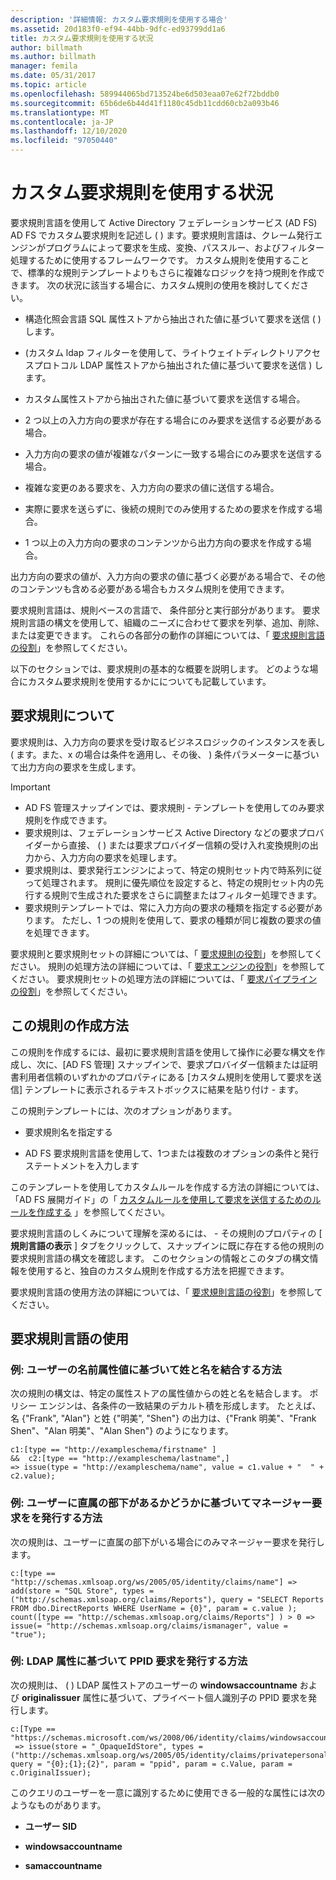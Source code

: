 ```yaml
---
description: '詳細情報: カスタム要求規則を使用する場合'
ms.assetid: 20d183f0-ef94-44bb-9dfc-ed93799dd1a6
title: カスタム要求規則を使用する状況
author: billmath
ms.author: billmath
manager: femila
ms.date: 05/31/2017
ms.topic: article
ms.openlocfilehash: 589944065bd713524be6d503eaa07e62f72bddb0
ms.sourcegitcommit: 65b6de6b44d41f1180c45db11cdd60cb2a093b46
ms.translationtype: MT
ms.contentlocale: ja-JP
ms.lasthandoff: 12/10/2020
ms.locfileid: "97050440"
---
```

# <a name="when-to-use-a-custom-claim-rule"></a>カスタム要求規則を使用する状況
要求規則言語を使用して Active Directory フェデレーションサービス (AD FS) AD FS でカスタム要求規則を記述し \( \) ます。要求規則言語は、クレーム発行エンジンがプログラムによって要求を生成、変換、パススルー、およびフィルター処理するために使用するフレームワークです。 カスタム規則を使用することで、標準的な規則テンプレートよりもさらに複雑なロジックを持つ規則を作成できます。 次の状況に該当する場合に、カスタム規則の使用を検討してください。

-   構造化照会言語 SQL 属性ストアから抽出された値に基づいて要求を送信 \( \) します。

-   \(カスタム ldap フィルターを使用して、ライトウェイトディレクトリアクセスプロトコル LDAP 属性ストアから抽出された値に基づいて要求を送信 \) します。

-   カスタム属性ストアから抽出された値に基づいて要求を送信する場合。

-   2 つ以上の入力方向の要求が存在する場合にのみ要求を送信する必要がある場合。

-   入力方向の要求の値が複雑なパターンに一致する場合にのみ要求を送信する場合。

-   複雑な変更のある要求を、入力方向の要求の値に送信する場合。

-   実際に要求を送らずに、後続の規則でのみ使用するための要求を作成する場合。

-   1 つ以上の入力方向の要求のコンテンツから出力方向の要求を作成する場合。

出力方向の要求の値が、入力方向の要求の値に基づく必要がある場合で、その他のコンテンツも含める必要がある場合もカスタム規則を使用できます。

要求規則言語は、規則ベースの言語で、 条件部分と実行部分があります。 要求規則言語の構文を使用して、組織のニーズに合わせて要求を列挙、追加、削除、または変更できます。 これらの各部分の動作の詳細については、「 [要求規則言語の役割](The-Role-of-the-Claim-Rule-Language.md)」を参照してください。

以下のセクションでは、要求規則の基本的な概要を説明します。 どのような場合にカスタム要求規則を使用するかにについても記載しています。

## <a name="about-claim-rules"></a>要求規則について
要求規則は、入力方向の要求を受け取るビジネスロジックのインスタンスを表し \( ます。また、x の場合は条件を適用し、その後、 \) 条件パラメーターに基づいて出力方向の要求を生成します。

> [!IMPORTANT]
> -   AD FS 管理スナップインでは、要求規則 \- テンプレートを使用してのみ要求規則を作成できます。
> -   要求規則は、フェデレーションサービス Active Directory などの要求プロバイダーから直接、 \( \) または要求プロバイダー信頼の受け入れ変換規則の出力から、入力方向の要求を処理します。
> -   要求規則は、要求発行エンジンによって、特定の規則セット内で時系列に従って処理されます。 規則に優先順位を設定すると、特定の規則セット内の先行する規則で生成された要求をさらに調整またはフィルター処理できます。
> -   要求規則テンプレートでは、常に入力方向の要求の種類を指定する必要があります。 ただし、1 つの規則を使用して、要求の種類が同じ複数の要求の値を処理できます。

要求規則と要求規則セットの詳細については、「 [要求規則の役割](The-Role-of-Claim-Rules.md)」を参照してください。 規則の処理方法の詳細については、「 [要求エンジンの役割](The-Role-of-the-Claims-Engine.md)」を参照してください。 要求規則セットの処理方法の詳細については、「 [要求パイプラインの役割](The-Role-of-the-Claims-Pipeline.md)」を参照してください。

## <a name="how-to-create-this-rule"></a>この規則の作成方法
この規則を作成するには、最初に要求規則言語を使用して操作に必要な構文を作成し、次に、[AD FS 管理] スナップインで、要求プロバイダー信頼または証明書利用者信頼のいずれかのプロパティにある [カスタム規則を使用して要求を送信] テンプレートに表示されるテキストボックスに結果を貼り付け \- ます。

この規則テンプレートには、次のオプションがあります。

-   要求規則名を指定する

-   AD FS 要求規則言語を使用して、1つまたは複数のオプションの条件と発行ステートメントを入力します

このテンプレートを使用してカスタムルールを作成する方法の詳細については、「AD FS 展開ガイド」の「 [カスタムルールを使用して要求を送信するためのルールを作成する](/previous-versions/windows/it-pro/windows-server-2012-R2-and-2012/dd807049(v=ws.11)) 」を参照してください。

要求規則言語のしくみについて理解を深めるには、 \- その規則のプロパティの [ **規則言語の表示** ] タブをクリックして、スナップインに既に存在する他の規則の要求規則言語の構文を確認します。 このセクションの情報とこのタブの構文情報を使用すると、独自のカスタム規則を作成する方法を把握できます。

要求規則言語の使用方法の詳細については、「 [要求規則言語の役割](The-Role-of-the-Claim-Rule-Language.md)」を参照してください。

## <a name="using-the-claim-rule-language"></a>要求規則言語の使用

### <a name="example-how-to-combine-first-and-last-names-based-on-a-users-name-attribute-values"></a>例: ユーザーの名前属性値に基づいて姓と名を結合する方法
次の規則の構文は、特定の属性ストアの属性値からの姓と名を結合します。 ポリシー エンジンは、各条件の一致結果のデカルト積を形成します。 たとえば、名 {"Frank", "Alan"} と姓 {"明美", "Shen"} の出力は、{"Frank 明美"、"Frank Shen"、"Alan 明美"、"Alan Shen"} のようになります。

```
c1:[type == "http://exampleschema/firstname" ]
&&  c2:[type == "http://exampleschema/lastname",]
=> issue(type = "http://exampleschema/name", value = c1.value + "  " + c2.value);
```

### <a name="example-how-to-issue-a-manager-claim-based-on-whether-users-have-direct-reports"></a>例: ユーザーに直属の部下があるかどうかに基づいてマネージャー要求をを発行する方法
次の規則は、ユーザーに直属の部下がいる場合にのみマネージャー要求を発行します。

```
c:[type == "http://schemas.xmlsoap.org/ws/2005/05/identity/claims/name"] => add(store = "SQL Store", types = ("http://schemas.xmlsoap.org/claims/Reports"), query = "SELECT Reports FROM dbo.DirectReports WHERE UserName = {0}", param = c.value );
count([type == "http://schemas.xmlsoap.org/claims/Reports"] ) > 0 => issue(= "http://schemas.xmlsoap.org/claims/ismanager", value = "true");
```

### <a name="example-how-to-issue-a-ppid-claim-based-on-an-ldap-attribute"></a>例: LDAP 属性に基づいて PPID 要求を発行する方法
次の規則は、 \( \) LDAP 属性ストアのユーザーの **windowsaccountname** および **originalissuer** 属性に基づいて、プライベート個人識別子の PPID 要求を発行します。

```
c:[Type == "https://schemas.microsoft.com/ws/2008/06/identity/claims/windowsaccountname"]
 => issue(store = "_OpaqueIdStore", types = ("http://schemas.xmlsoap.org/ws/2005/05/identity/claims/privatepersonalidentifier"), query = "{0};{1};{2}", param = "ppid", param = c.Value, param = c.OriginalIssuer);
```

このクエリのユーザーを一意に識別するために使用できる一般的な属性には次のようなものがあります。

-   **ユーザー SID**

-   **windowsaccountname**

-   **samaccountname**

